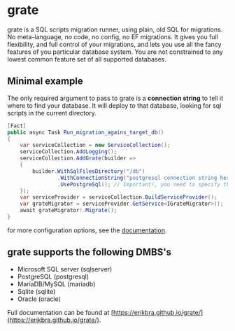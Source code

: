 # grate

grate is a SQL scripts migration runner, using plain, old SQL for migrations. No meta-language, no code, no config,
no EF migrations. It gives you full flexibility, and full control of your migrations, and lets you use
all the fancy features of you particular database system. You are not constrained to any lowest common
feature set of all supported databases.

## Minimal example
The only required argument to pass to grate is a **connection string** to tell it where to find your database. 
It will deploy to that database, looking for sql scripts in the current directory.

```csharp
[Fact]
public async Task Run_migration_agains_target_db()
{
    var serviceCollection = new ServiceCollection();
    serviceCollection.AddLogging();
    serviceCollection.AddGrate(builder =>
    {
        builder.WithSqlFilesDirectory("/db")
                .WithConnectionString("postgresql connection string here")
                .UsePostgreSql(); // Important!, you need to specify the database type to use.
    });
    var serviceProvider = serviceCollection.BuildServiceProvider();
    var grateMigrator = serviceProvider.GetService<IGrateMigrator>();
    await grateMigrator!.Migrate();
}
```

for more configuration options, see the [documentation](https://erikbra.github.io/grate/configuration-options/).



## grate supports the following DMBS's

* Microsoft SQL server (sqlserver)
* PostgreSQL (postgresql)
* MariaDB/MySQL (mariadb)
* Sqlite (sqlite)
* Oracle (oracle)

Full documentation can be found at [https://erikbra.github.io/grate/](https://erikbra.github.io/grate/).


